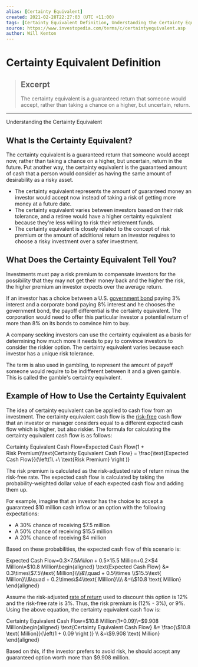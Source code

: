 ```yaml
---
alias: [Certainty Equivalent]
created: 2021-02-28T22:27:03 (UTC +11:00)
tags: [Certainty Equivalent Definition, Understanding the Certainty Equivalent]
source: https://www.investopedia.com/terms/c/certaintyequivalent.asp
author: Will Kenton
---
```


# Certainty Equivalent Definition

> ## Excerpt
> The certainty equivalent is a guaranteed return that someone would accept, rather than taking a chance on a higher, but uncertain, return.

---

Understanding the Certainty Equivalent
## What Is the Certainty Equivalent?

The certainty equivalent is a guaranteed return that someone would accept now, rather than taking a chance on a higher, but uncertain, return in the future. Put another way, the certainty equivalent is the guaranteed amount of cash that a person would consider as having the same amount of desirability as a risky asset.

-   The certainty equivalent represents the amount of guaranteed money an investor would accept now instead of taking a risk of getting more money at a future date.
-   The certainty equivalent varies between investors based on their risk tolerance, and a retiree would have a higher certainty equivalent because they're less willing to risk their retirement funds.
-   The certainty equivalent is closely related to the concept of risk premium or the amount of additional return an investor requires to choose a risky investment over a safer investment.

## What Does the Certainty Equivalent Tell You?

Investments must pay a risk premium to compensate investors for the possibility that they may not get their money back and the higher the risk, the higher premium an investor expects over the average return.

If an investor has a choice between a U.S. [government bond](https://www.investopedia.com/terms/g/government-bond.asp) paying 3% interest and a corporate bond paying 8% interest and he chooses the government bond, the payoff differential is the certainty equivalent. The corporation would need to offer this particular investor a potential return of more than 8% on its bonds to convince him to buy.

A company seeking investors can use the certainty equivalent as a basis for determining how much more it needs to pay to convince investors to consider the riskier option. The certainty equivalent varies because each investor has a unique risk tolerance.

The term is also used in gambling, to represent the amount of payoff someone would require to be indifferent between it and a given gamble. This is called the gamble's certainty equivalent.

## Example of How to Use the Certainty Equivalent

The idea of certainty equivalent can be applied to cash flow from an investment. The certainty equivalent cash flow is the [risk-free](https://www.investopedia.com/terms/r/risk-freereturn.asp) cash flow that an investor or manager considers equal to a different expected cash flow which is higher, but also riskier. The formula for calculating the certainty equivalent cash flow is as follows:

Certainty Equivalent Cash Flow\=Expected Cash Flow(1 + Risk Premium)\\text{Certainty Equivalent Cash Flow} = \\frac{\\text{Expected Cash Flow}}{\\left(1\\ +\\ \\text{Risk Premium} \\right )}

The risk premium is calculated as the risk-adjusted rate of return minus the risk-free rate. The expected cash flow is calculated by taking the probability-weighted dollar value of each expected cash flow and adding them up.

For example, imagine that an investor has the choice to accept a guaranteed $10 million cash inflow or an option with the following expectations:

-   A 30% chance of receiving $7.5 million
-   A 50% chance of receiving $15.5 million
-   A 20% chance of receiving $4 million

Based on these probabilities, the expected cash flow of this scenario is:

Expected Cash Flow\=0.3×$7.5 Million+0.5×$15.5 Million+0.2×$4 Million\=$10.8 Million\\begin{aligned} \\text{Expected Cash Flow} &= 0.3\\times\\$7.5\\text{ Million}\\\\&\\quad + 0.5\\times \\$15.5\\text{ Million}\\\\&\\quad + 0.2\\times\\$4\\text{ Million}\\\\ &=\\$10.8 \\text{ Million} \\end{aligned}

Assume the risk-adjusted [rate of return](https://www.investopedia.com/terms/r/rateofreturn.asp) used to discount this option is 12% and the risk-free rate is 3%. Thus, the risk premium is (12% - 3%), or 9%. Using the above equation, the certainty equivalent cash flow is:

Certainty Equivalent Cash Flow\=$10.8 Million(1+0.09)\=$9.908 Million\\begin{aligned} \\text{Certainty Equivalent Cash Flow} &= \\frac{\\$10.8 \\text{ Million}}{\\left(1 + 0.09 \\right )} \\\\ &=\\$9.908 \\text{ Million} \\end{aligned}

Based on this, if the investor prefers to avoid risk, he should accept any guaranteed option worth more than $9.908 million.
